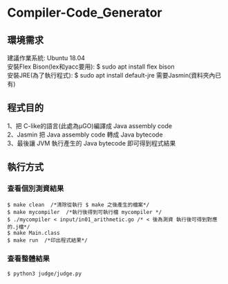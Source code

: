 # Compiler-Code_Generator

## 環境需求
建議作業系統: Ubuntu 18.04  
安裝Flex Bison(lex和yacc要用): $ sudo apt install flex bison  
安裝JRE(為了執行程式): $ sudo apt install default-jre 
需要Jasmin(資料夾內已有)

## 程式目的
1、把 C-like的語言(此處為μGO)編譯成 Java assembly code  
2、Jasmin 把 Java assembly code 轉成 Java bytecode  
3、最後讓 JVM 執行產生的 Java bytecode 即可得到程式結果  

## 執行方式
### 查看個別測資結果
```   
$ make clean  /*清除從執行 $ make 之後產生的檔案*/
$ make mycompiler  /*執行後得到可執行檔 mycompiler */
$ ./mycompiler < input/in01_arithmetic.go /* < 後為測資 執行後可得到對應的.j檔*/
$ make Main.class
$ make run  /*印出程式結果*/
```
### 查看整體結果
```
$ python3 judge/judge.py
```

